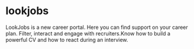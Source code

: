 # lookjobs
LookJobs is a new career portal. Here you can find support on your career plan. Filter, interact and engage with recruiters.Know how to build a powerful CV and how to react during an interview.

